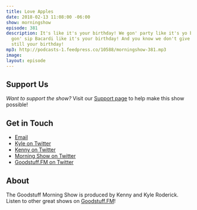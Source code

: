 ```yaml
---
title: Love Apples
date: 2018-02-13 11:08:00 -06:00
show: morningshow
episode: 381
description: It's like it's your birthday! We gon' party like it's yo birthday! We
  gon' sip Bacardi like it's your birthday! And you know we don't give a ****, it's
  still your birthday!
mp3: http://podcasts-1.feedpress.co/10588/morningshow-381.mp3
image: 
layout: episode
---
```




## Support Us
*Want to support the show?* Visit our [Support page](https://goodstuff.fm/support) to help make this show possible!

## Get in Touch
* [Email](mailto:kyle@goodstuff.fm)
* [Kyle on Twitter](http://twitter.com/dogburps)
* [Kenny on Twitter](http://twitter.com/pizzarobotics)
* [Morning Show on Twitter](http://twitter.com/morningshowam)
* [Goodstuff.FM on Twitter](http://twitter.com/goodstufffm)

## About
The Goodstuff Morning Show is produced by Kenny and Kyle Roderick. Listen to other great shows on [Goodstuff.FM](http://goodstuff.fm/shows)!